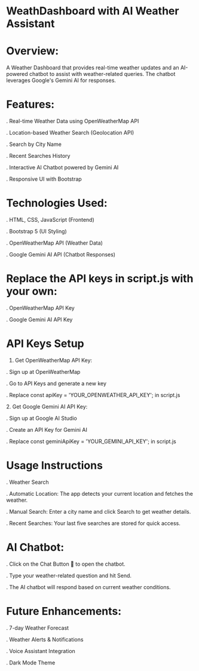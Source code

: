 # WeathDashboard with AI Weather Assistant

# Overview:

A Weather Dashboard that provides real-time weather updates and an AI-powered chatbot to assist with weather-related queries. The chatbot leverages Google's Gemini AI for responses.

# Features:

. Real-time Weather Data using OpenWeatherMap API

. Location-based Weather Search (Geolocation API)

. Search by City Name 

. Recent Searches History 

. Interactive AI Chatbot powered by Gemini AI 

. Responsive UI with Bootstrap 

# Technologies Used:

. HTML, CSS, JavaScript (Frontend)

. Bootstrap 5 (UI Styling)

. OpenWeatherMap API (Weather Data)

. Google Gemini AI API (Chatbot Responses)

# Replace the API keys in script.js with your own:

. OpenWeatherMap API Key

. Google Gemini AI API Key

 # API Keys Setup

1. Get OpenWeatherMap API Key:

. Sign up at OpenWeatherMap

. Go to API Keys and generate a new key

. Replace const apiKey = 'YOUR_OPENWEATHER_API_KEY'; in script.js

2️. Get Google Gemini AI API Key:

. Sign up at Google AI Studio

. Create an API Key for Gemini AI

. Replace const geminiApiKey = 'YOUR_GEMINI_API_KEY'; in script.js

# Usage Instructions

. Weather Search 

. Automatic Location: The app detects your current location and fetches the weather.

. Manual Search: Enter a city name and click Search to get weather details.

. Recent Searches: Your last five searches are stored for quick access.

# AI Chatbot:

. Click on the Chat Button 💬 to open the chatbot.

. Type your weather-related question and hit Send.

. The AI chatbot will respond based on current weather conditions.

# Future Enhancements:

. 7-day Weather Forecast

. Weather Alerts & Notifications

. Voice Assistant Integration

. Dark Mode Theme
